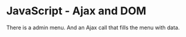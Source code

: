 
# JavaScript - Ajax and DOM

There is a admin menu. And an Ajax call that fills the menu with data. 
